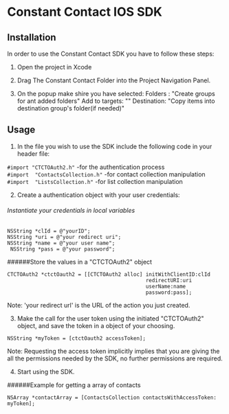 Constant Contact IOS SDK
=========================

## Installation

In order to use the Constant Contact SDK you have to follow these steps:

1) Open the project in Xcode

2) Drag The Constant Contact Folder into the Project Navigation Panel.

3) On the popup make shire you have selected:
	Folders :            "Create groups for ant added folders" 
	Add to targets: "<yourProjectName>"
	Destination:     "Copy items into destination group's folder(if needed)"

## Usage

1) In the file you wish to use the SDK include the following code in your header file:

`#import "CTCTOAuth2.h"`            -for the authentication process
<br>
`#import  "ContactsCollection.h"` -for contact collection manipulation
<br>
`#import  "ListsCollection.h"`         -for list collection manipulation

2) Create a authentication object with your user credentials:

###### Instantiate your credentials in local variables
```NSString *clId = @"yourID"; ```<br>
```NSString *uri = @"your redirect uri";```<br>
```NSString *name = @"your user name";```<br>
``` NSString *pass = @"your password";```<br>

######Store the values in a "CTCTOAuth2" object 
```
CTCTOAuth2 *ctctOauth2 = [[CTCTOAuth2 alloc] initWithClientID:clId 
											 redirectURI:uri
										     userName:name 
											 password:pass];
```

Note: 'your redirect url' is the URL of the action you just created.

3) Make the call for the user token using the initiated "CTCTOAuth2" object, and save the token in a object of your choosing.

```
NSString *myToken = [ctctOauth2 accessToken];
```

 Note: Requesting the access token implicitly implies that you are giving the all the permissions needed by the SDK, no further permissions are required.

4) Start using the SDK.

######Example for getting a array of contacts
```
NSArray *contactArray = [ContactsCollection contactsWithAccessToken: myToken];
```
